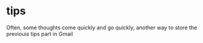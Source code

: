 tips
====

Often, some thoughts come quickly and go quickly, another way to store the previouis tips part in Gmail
